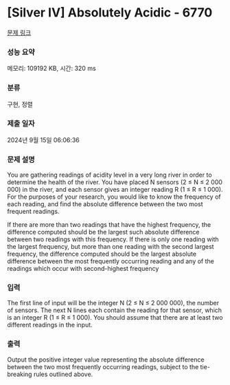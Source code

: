 # [Silver IV] Absolutely Acidic - 6770 

[문제 링크](https://www.acmicpc.net/problem/6770) 

### 성능 요약

메모리: 109192 KB, 시간: 320 ms

### 분류

구현, 정렬

### 제출 일자

2024년 9월 15일 06:06:36

### 문제 설명

<p>You are gathering readings of acidity level in a very long river in order to determine the health of the river. You have placed N sensors (2 ≤ N ≤ 2 000 000) in the river, and each sensor gives an integer reading R (1 ≤ R ≤ 1 000). For the purposes of your research, you would like to know the frequency of each reading, and find the absolute difference between the two most frequent readings.</p>

<p>If there are more than two readings that have the highest frequency, the difference computed should be the largest such absolute difference between two readings with this frequency. If there is only one reading with the largest frequency, but more than one reading with the second largest frequency, the difference computed should be the largest absolute difference between the most frequently occurring reading and any of the readings which occur with second-highest frequency</p>

### 입력 

 <p>The first line of input will be the integer N (2 ≤ N ≤ 2 000 000), the number of sensors. The next N lines each contain the reading for that sensor, which is an integer R (1 ≤ R ≤ 1 000). You should assume that there are at least two different readings in the input.</p>

### 출력 

 <p>Output the positive integer value representing the absolute difference between the two most frequently occurring readings, subject to the tie-breaking rules outlined above.</p>


